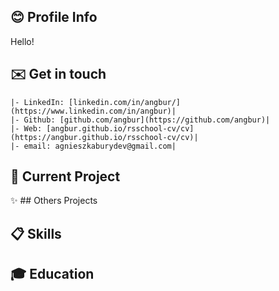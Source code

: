 ## :blush: Profile Info
Hello!

## :envelope: Get in touch
    |- LinkedIn: [linkedin.com/in/angbur/](https://www.linkedin.com/in/angbur)|
    |- Github: [github.com/angbur](https://github.com/angbur)|
    |- Web: [angbur.github.io/rsschool-cv/cv](https://angbur.github.io/rsschool-cv/cv)|
    |- email: agnieszkaburydev@gmail.com|
## :pushpin: Current Project

:sparkles: ## Others Projects
## :clipboard: Skills

## :mortar_board: Education


